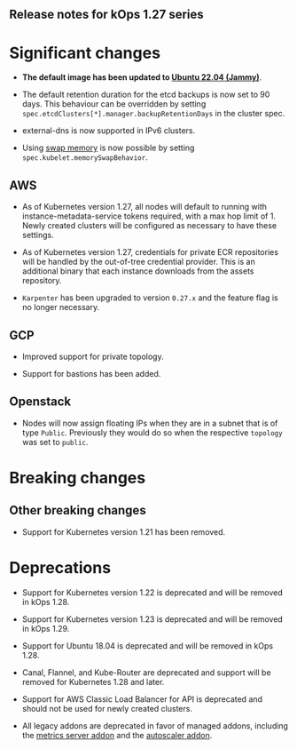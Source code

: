 ## Release notes for kOps 1.27 series

# Significant changes

* **The default image has been updated to [Ubuntu 22.04 (Jammy)](https://kops.sigs.k8s.io/operations/images/#ubuntu-2204-jammy/)**.

* The default retention duration for the etcd backups is now set to 90 days.
This behaviour can be overridden by setting `spec.etcdClusters[*].manager.backupRetentionDays` in the cluster spec.

* external-dns is now supported in IPv6 clusters.

* Using [swap memory](https://kubernetes.io/blog/2021/08/09/run-nodes-with-swap-alpha/) is now possible by setting `spec.kubelet.memorySwapBehavior`.

## AWS

* As of Kubernetes version 1.27, all nodes will default to running with instance-metadata-service tokens required, with a max hop limit of 1.
Newly created clusters will be configured as necessary to have these settings.

* As of Kubernetes version 1.27, credentials for private ECR repositories will be handled by the out-of-tree credential provider. This is an additional binary that each instance downloads from the assets repository.

* `Karpenter` has been upgraded to version `0.27.x` and the feature flag is no longer necessary.

## GCP

* Improved support for private topology.

* Support for bastions has been added.

## Openstack

* Nodes will now assign floating IPs when they are in a subnet that is of type `Public`. Previously
they would do so when the respective `topology` was set to `public`.

# Breaking changes

## Other breaking changes

* Support for Kubernetes version 1.21 has been removed.

# Deprecations

* Support for Kubernetes version 1.22 is deprecated and will be removed in kOps 1.28.

* Support for Kubernetes version 1.23 is deprecated and will be removed in kOps 1.29.

* Support for Ubuntu 18.04 is deprecated and will be removed in kOps 1.28.

* Canal, Flannel, and Kube-Router are deprecated and support will be removed for Kubernetes 1.28 and later.

* Support for AWS Classic Load Balancer for API is deprecated and should not be used for newly created clusters.

* All legacy addons are deprecated in favor of managed addons, including the [metrics server addon](https://github.com/kubernetes/kops/tree/master/addons/metrics-server) and the [autoscaler addon](https://github.com/kubernetes/kops/tree/master/addons/cluster-autoscaler).


